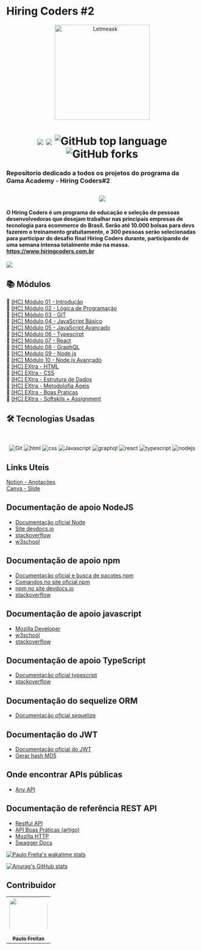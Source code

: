 # Hiring Coders #2
<p align="center">
  <img alt="Letmeask" src="https://paulofreitasdev.files.wordpress.com/2021/09/logo-cor-768x98-1.png" width="250px">
<h1 align="center">
<img src="https://img.shields.io/static/v1?label=Gama-Academy&message=Hiring-Coders&color=ff6347&style&logo=ghost"/>
<img src="https://img.shields.io/github/license/mashape/apistatus.svg"/>
<img alt="GitHub top language" src="https://img.shields.io/github/languages/top/paulofreitas-py/Hiring-Coders">
<img alt="GitHub forks" src="https://img.shields.io/github/forks/paulofreitas-py/Hiring-Coders">
</h1>

### Repositorio dedicado a todos os projetos do programa da Gama Academy - Hiring Coders#2

<h2 align="center">
  <img src="https://paulofreitasdev.files.wordpress.com/2021/07/hiring-coders-github.png">
</h2>

#### O Hiring Coders é um programa de educação e seleção de pessoas desenvolvedoras que desejam trabalhar nas principais empresas de tecnologia para ecommerce do Brasil. Serão até 10.000 bolsas para devs fazerem o treinamento gratuitamente, e 300 pessoas serão selecionadas para participar do desafio final Hiring Coders durante, participando de uma semana intensa totalmente mão na massa. https://www.hiringcoders.com.br

<img src="https://paulofreitasdev.files.wordpress.com/2021/07/hiringcoders-1.jpg">

## 📚 Módulos

🔖 [[HC] Módulo 01 - Introdução]()<br> 
🔖 [[HC] Módulo 02 - Lógica de Programação ]()<br> 
🔖 [[HC] Módulo 03 - GIT]()<br> 
🔗 [[HC] Módulo 04 - JavaScript Básico](https://github.com/paulofreitas-py/Hiring-Coders/tree/main/M%C3%B3dulos/%5BHC%5D%20M%C3%B3dulo%2004%20-%20JavaScript%20B%C3%A1sico)<br>
🔗 [[HC] Módulo 05 - JavaScript Avançado](https://github.com/paulofreitas-py/Hiring-Coders/tree/main/%5BHC%5D%20M%C3%B3dulo%2005%20-%20JavaScript%20Avan%C3%A7ado)<br> 
🔖 [[HC] Módulo 06 - Typescirpt]()<br> 
🔗 [[HC] Módulo 07 - React](https://github.com/paulofreitas-py/Hiring-Coders/tree/main/%5BHC%5D%20M%C3%B3dulo%2007-%20React)<br> 
🔗 [[HC] Módulo 08 - GraphQL](https://github.com/paulofreitas-py/Hiring-Coders/tree/main/%5BHC%5D%20M%C3%B3dulo%2008%20-%20GraphQL)<br>
🔗 [[HC] Módulo 09 - Node.js](https://github.com/paulofreitas-py/Hiring-Coders/tree/main/%5BHC%5D%20M%C3%B3dulo%2009%20-%20Node.JS%20B%C3%A1sico)<br>
🔗 [[HC] Módulo 10 - Node.js Avançado](https://github.com/paulofreitas-py/Hiring-Coders/tree/main/%5BHC%5D%20M%C3%B3dulo%2009%20-%20Node.JS%20B%C3%A1sico)<br>
🔖 [[HC] EXtra - HTML]()<br>
🔖 [[HC] EXtra - CSS]()<br>
🔖 [[HC] EXtra - Estrutura de Dados]()<br>
🔖 [[HC] EXtra - Metodolofia Ágeis]()<br>
🔖 [[HC] EXtra - Boas Praticas]()<br>
🔗 [[HC] EXtra - Softskils + Assignment](https://github.com/paulofreitas-py/Hiring-Coders/tree/main/%5BHC%5D%20Softskills-Assignment)<br>
## 🛠 Tecnologias Usadas
<br>
<p align="center">

  <img alt="Git" src="https://img.shields.io/badge/git%20-%23F05033.svg?&style=for-the-badge&logo=git&logoColor=white"/>
  <img alt="html" src="https://img.shields.io/badge/html5%20-%23F05650.svg?&style=for-the-badge&logo=html5&logoColor=white"/>
  <img alt="css" src="https://img.shields.io/badge/css%20-%2300599C.svg?&style=for-the-badge&logo=css3&ogoColor=white"/>
  <img alt="Javascript" src="https://img.shields.io/badge/javascript%20-424242.svg?&style=for-the-badge&logo=javascript&ogoColor=white"/>
  <img alt="graphql" src="https://img.shields.io/badge/graphql%20-f48fb1.svg?&style=for-the-badge&logo=graphql&ogoColor=white"/>
  <img alt="react" src="https://img.shields.io/badge/react%20-0091ea.svg?&style=for-the-badge&logo=react&ogoColor=white"/>
  <img alt="typescript" src="https://img.shields.io/badge/typescript%20-424242.svg?&style=for-the-badge&logo=typescript&ogoColor=white"/>
   <img alt="nodejs" src="https://img.shields.io/badge/nodejs%20-76ff03.svg?&style=for-the-badge&logo=node.js&ogoColor=white"/>
  <br>
</p>

## Links Uteis

 [Notion - Anotações](https://www.notion.so)<br>
 [Canva - Slide](https://www.canva.com/)<br>

 ## Documentação de apoio NodeJS

* [Documentação oficial Node](https://nodejs.org/en/docs/)
* [Site devdocs.io](https://devdocs.io/node)
* [stackoverflow](https://stackoverflow.com)
* [w3school](https://www.w3schools.com/nodejs)

## Documentação de apoio npm
* [Documentação oficial e busca de pacotes npm](http://www.npmjs.com)
* [Comandos no site oficial npm](https://docs.npmjs.com/cli/v7/commands)
* [npm no site devdocs.io](https://devdocs.io/npm)
* [stackoverflow](https://stackoverflow.com)

## Documentação de apoio javascript
* [Mozilla Developer](https://developer.mozilla.org)
* [w3school](https://www.w3schools.com/nodejs)
* [stackoverflow](https://stackoverflow.com)

## Documentação de apoio TypeScript
* [Documentação oficial typescript](https://www.typescriptlang.org/docs)
* [stackoverflow](https://stackoverflow.com)

## Documentação do sequelize ORM
* [Documentação oficial sequelize](https://sequelize.org)

## Documentação do JWT
* [Documentação oficial do JWT](https://jwt.io)
* [Gerar hash MD5](http://www.md5.cz)

## Onde encontrar APIs públicas
* [Any API](https://any.api.com)

## Documentação de referência REST API
* [Restful API](https://restfulapi.net)
* [API Boas Práticas (artigo)](https://swagger/resources/articles/best-practices-in-api-design/)
* [Mozilla HTTP](https://developer.mozilla.org/en-US/docs/Web/HTTP)
* [Swagger Docs](https://swagger.io/docs/)
  
[![Paulo Freita's wakatime stats](https://github-readme-stats.vercel.app/api/wakatime?username=paulofreitasdev)](https://github.com/paulofreitas-py/BS-Ciencia-da-Computacao)

[![Anurag's GitHub stats](https://github-readme-stats.vercel.app/api?username=paulofreitas-py)](https://github.com/paulofreitas-py/BS-Ciencia-da-Computacao)
  ## Contribuidor

<table>
  <tr>
    <td align="center"><a href="https://github.com/paulofreitas-py"><img style="border-radius: 20%;" src="https://avatars.githubusercontent.com/u/42820569?s=400&u=756d1c6a756b352a1095e7cb9289d3170f909765&v=4" width="100px;" alt=""/><br /><sub><b>Paulo Freitas</b></sub></a><br />
    </tr>

    
